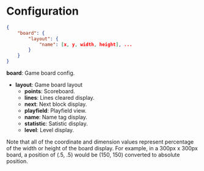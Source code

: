 # Configuration

```json
{
    "board": {
        "layout": {
            "name": [x, y, width, height], ...
        }
    }
}
```

__board__: Game board config.

* __layout__: Game board layout
    * __points__: Scoreboard.
    * __lines__: Lines cleared display.
    * __next__: Next block display.
    * __playfield__: Playfield view.
    * __name__: Name tag display.
    * __statistic__: Satistic display.
    * __level__: Level display.

Note that all of the coordinate and dimension values represent percentage of the width or height of the board display. For example, in a 300px x 300px board, a position of (.5, .5) would be (150, 150) converted to absolute position.
